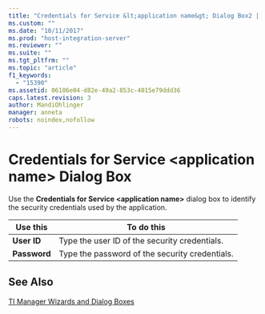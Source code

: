 ```yaml
---
title: "Credentials for Service &lt;application name&gt; Dialog Box2 | Microsoft Docs"
ms.custom: ""
ms.date: "10/11/2017"
ms.prod: "host-integration-server"
ms.reviewer: ""
ms.suite: ""
ms.tgt_pltfrm: ""
ms.topic: "article"
f1_keywords: 
  - "15390"
ms.assetid: 06186e04-d82e-49a2-853c-4015e79ddd36
caps.latest.revision: 3
author: MandiOhlinger
manager: anneta
robots: noindex,nofollow
---
```

# Credentials for Service &lt;application name&gt; Dialog Box
Use the **Credentials for Service \<application name>** dialog box to identify the security credentials used by the application.  
  
|Use this|To do this|  
|--------------|----------------|  
|**User ID**|Type the user ID of the security credentials.|  
|**Password**|Type the password of the security credentials.|  
  
## See Also  
 [TI Manager Wizards and Dialog Boxes](../core/ti-manager-wizards-and-dialog-boxes.md)